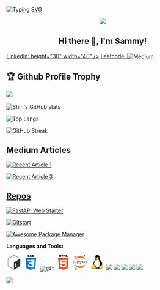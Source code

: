 [![Typing SVG](https://readme-typing-svg.herokuapp.com?multiline=true&width=500&lines=Full-stack+web+and+app+developer.++++++++++)](https://git.io/typing-svg)

<p align="center">
  <img width="92" src="https://raw.githubusercontent.com/shinokada/shinokada/master/assets/mkdir.png" />
</p>  
<h2 align="center">Hi there 👋, I'm Sammy!</h2>


<a href="https://www.linkedin.com/in/samruddhi-dharankar/" target="blank">LinkedIn: height="30" width="40" /></a> <a href="https://leetcode.com/user4547K/" target="blank">Leetcode: <img align="center" src="https://icons8.com/icon/wDGo581Ea5Nf/level-up-your-coding-skills-and-quickly-land-a-job" alt="Medium" height="30" width="40" /></a>

<h2>🏆 Github Profile Trophy</h2>
<img width=800 src="https://github-profile-trophy.vercel.app/?username=shinokada&column=9&theme=gruvbox&no-frame=true"/>

![Shin's GitHub stats](https://github-readme-stats.vercel.app/api?username=shinokada&show_icons=true&theme=tokyonight)


![Top Langs](https://github-readme-stats.vercel.app/api/top-langs/?username=shinokada&layout=compact)

![GitHub Streak](https://github-readme-streak-stats.herokuapp.com?user=shinokada&theme=neon-palenight&hide_border=true)

## Medium Articles

 <a target="_blank" href="https://github-readme-medium-recent-article.vercel.app/medium/@shinichiokada/0"><img src="https://github-readme-medium-recent-article.vercel.app/medium/@shinichiokada/0" alt="Recent Article 1">

<a target="_blank" href="https://github-readme-medium-recent-article.vercel.app/medium/@shinichiokada/2"><img src="https://github-readme-medium-recent-article.vercel.app/medium/@shinichiokada/2" alt="Recent Article 3">

## Repos

[![FastAPI Web Starter](https://github-readme-stats.vercel.app/api/pin/?username=shinokada&repo=fastapi-web-starter&show_owner=true)](https://github.com/shinokada/fastapi-web-starter)

[![Gitstart](https://github-readme-stats.vercel.app/api/pin/?username=shinokada&repo=gitstart&show_owner=true)](https://github.com/shinokada/gitstart)

[![Awesome Package Manager](https://github-readme-stats.vercel.app/api/pin/?username=shinokada&repo=awesome&show_owner=true)](https://github.com/shinokada/awesome)



**Languages and Tools:**  

<code><img src="https://raw.githubusercontent.com/devicons/devicon/master/icons/bash/bash-original.svg" alt="bash" width="40" height="40"/></code>
<code><img src="https://raw.githubusercontent.com/devicons/devicon/master/icons/css3/css3-original-wordmark.svg" alt="css3" width="40" height="40"/></code>
<code><img src="https://www.vectorlogo.zone/logos/git-scm/git-scm-icon.svg" alt="git" width="40" height="40"/></code>
<code><img src="https://raw.githubusercontent.com/devicons/devicon/master/icons/html5/html5-original-wordmark.svg" alt="html5" width="40" height="40"/></code>
<code><img src="https://raw.githubusercontent.com/devicons/devicon/master/icons/jupyter/jupyter-original-wordmark.svg" alt="Jupyter" width="40" height="40"/></code>
<code><img src="https://raw.githubusercontent.com/devicons/devicon/master/icons/linux/linux-original.svg" alt="linux" width="40" height="40"/></code>
<code><img height="40" src="https://raw.githubusercontent.com/shinokada/shinokada/master/assets/python.png"></code>
<code><img height="40" src="https://raw.githubusercontent.com/shinokada/shinokada/master/assets/javascript.png"></code>
<code><img height="40" src="https://raw.githubusercontent.com/shinokada/shinokada/master/assets/php.png"></code>
<code><img height="40" src="https://raw.githubusercontent.com/shinokada/shinokada/master/assets/visual-studio-code.png"></code>
<code><img height="40" src="https://raw.githubusercontent.com/shinokada/shinokada/master/assets/vim.png"></code>  

![](https://komarev.com/ghpvc/?username=shinokada)
